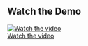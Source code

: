 ## Watch the Demo

[![Watch the video](https://img.youtube.com/vi/SzA9HPpmgC0/hqdefault.jpg)](https://youtu.be/SzA9HPpmgC0) <br>
[Watch the video](https://youtu.be/SzA9HPpmgC0)
